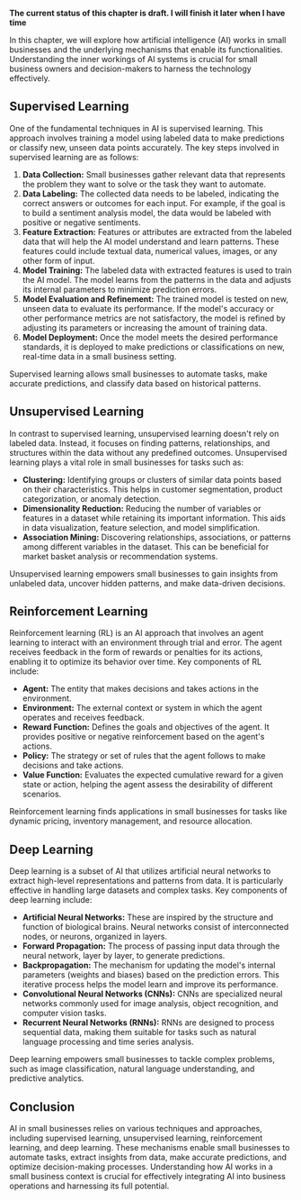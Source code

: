 **The current status of this chapter is draft. I will finish it later when I have time**

In this chapter, we will explore how artificial intelligence (AI) works in small businesses and the underlying mechanisms that enable its functionalities. Understanding the inner workings of AI systems is crucial for small business owners and decision-makers to harness the technology effectively.

Supervised Learning
-------------------

One of the fundamental techniques in AI is supervised learning. This approach involves training a model using labeled data to make predictions or classify new, unseen data points accurately. The key steps involved in supervised learning are as follows:

1. **Data Collection:** Small businesses gather relevant data that represents the problem they want to solve or the task they want to automate.
2. **Data Labeling:** The collected data needs to be labeled, indicating the correct answers or outcomes for each input. For example, if the goal is to build a sentiment analysis model, the data would be labeled with positive or negative sentiments.
3. **Feature Extraction:** Features or attributes are extracted from the labeled data that will help the AI model understand and learn patterns. These features could include textual data, numerical values, images, or any other form of input.
4. **Model Training:** The labeled data with extracted features is used to train the AI model. The model learns from the patterns in the data and adjusts its internal parameters to minimize prediction errors.
5. **Model Evaluation and Refinement:** The trained model is tested on new, unseen data to evaluate its performance. If the model's accuracy or other performance metrics are not satisfactory, the model is refined by adjusting its parameters or increasing the amount of training data.
6. **Model Deployment:** Once the model meets the desired performance standards, it is deployed to make predictions or classifications on new, real-time data in a small business setting.

Supervised learning allows small businesses to automate tasks, make accurate predictions, and classify data based on historical patterns.

Unsupervised Learning
---------------------

In contrast to supervised learning, unsupervised learning doesn't rely on labeled data. Instead, it focuses on finding patterns, relationships, and structures within the data without any predefined outcomes. Unsupervised learning plays a vital role in small businesses for tasks such as:

* **Clustering:** Identifying groups or clusters of similar data points based on their characteristics. This helps in customer segmentation, product categorization, or anomaly detection.
* **Dimensionality Reduction:** Reducing the number of variables or features in a dataset while retaining its important information. This aids in data visualization, feature selection, and model simplification.
* **Association Mining:** Discovering relationships, associations, or patterns among different variables in the dataset. This can be beneficial for market basket analysis or recommendation systems.

Unsupervised learning empowers small businesses to gain insights from unlabeled data, uncover hidden patterns, and make data-driven decisions.

Reinforcement Learning
----------------------

Reinforcement learning (RL) is an AI approach that involves an agent learning to interact with an environment through trial and error. The agent receives feedback in the form of rewards or penalties for its actions, enabling it to optimize its behavior over time. Key components of RL include:

* **Agent:** The entity that makes decisions and takes actions in the environment.
* **Environment:** The external context or system in which the agent operates and receives feedback.
* **Reward Function:** Defines the goals and objectives of the agent. It provides positive or negative reinforcement based on the agent's actions.
* **Policy:** The strategy or set of rules that the agent follows to make decisions and take actions.
* **Value Function:** Evaluates the expected cumulative reward for a given state or action, helping the agent assess the desirability of different scenarios.

Reinforcement learning finds applications in small businesses for tasks like dynamic pricing, inventory management, and resource allocation.

Deep Learning
-------------

Deep learning is a subset of AI that utilizes artificial neural networks to extract high-level representations and patterns from data. It is particularly effective in handling large datasets and complex tasks. Key components of deep learning include:

* **Artificial Neural Networks:** These are inspired by the structure and function of biological brains. Neural networks consist of interconnected nodes, or neurons, organized in layers.
* **Forward Propagation:** The process of passing input data through the neural network, layer by layer, to generate predictions.
* **Backpropagation:** The mechanism for updating the model's internal parameters (weights and biases) based on the prediction errors. This iterative process helps the model learn and improve its performance.
* **Convolutional Neural Networks (CNNs):** CNNs are specialized neural networks commonly used for image analysis, object recognition, and computer vision tasks.
* **Recurrent Neural Networks (RNNs):** RNNs are designed to process sequential data, making them suitable for tasks such as natural language processing and time series analysis.

Deep learning empowers small businesses to tackle complex problems, such as image classification, natural language understanding, and predictive analytics.

Conclusion
----------

AI in small businesses relies on various techniques and approaches, including supervised learning, unsupervised learning, reinforcement learning, and deep learning. These mechanisms enable small businesses to automate tasks, extract insights from data, make accurate predictions, and optimize decision-making processes. Understanding how AI works in a small business context is crucial for effectively integrating AI into business operations and harnessing its full potential.

